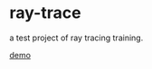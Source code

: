# ray-trace

a test project of ray tracing training.

[demo](https://naoki-tomita.github.io/ray-trace/)
